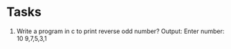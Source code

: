 # Tasks


1. Write a program in c to print reverse odd number?
  Output: Enter number: 10
    9,7,5,3,1
   
